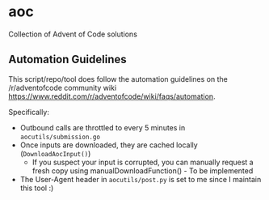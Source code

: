 # aoc

Collection of Advent of Code solutions


## Automation Guidelines

This script/repo/tool does follow the automation guidelines on the /r/adventofcode community wiki https://www.reddit.com/r/adventofcode/wiki/faqs/automation.

Specifically:

- Outbound calls are throttled to every 5 minutes in `aocutils/submission.go`
- Once inputs are downloaded, they are cached locally (`DownloadAocInput()`)
  - If you suspect your input is corrupted, you can manually request a fresh copy using manualDownloadFunction() - To be implemented
- The User-Agent header in `aocutils/post.py` is set to me since I maintain this tool :)
